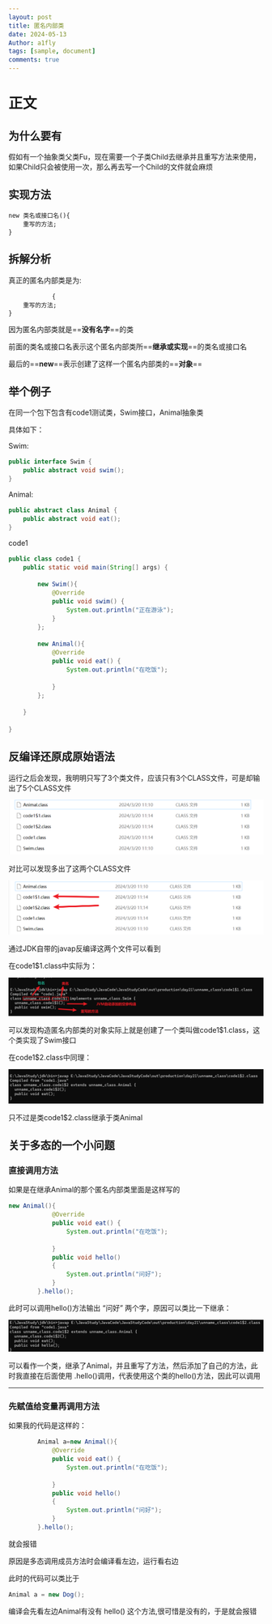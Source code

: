 ```yaml
---
layout: post
title: 匿名内部类
date: 2024-05-13 
Author: a1fly
tags: [sample, document]
comments: true
---
```


# 正文
## 为什么要有

假如有一个抽象类父类Fu，现在需要一个子类Child去继承并且重写方法来使用，如果Child只会被使用一次，那么再去写一个Child的文件就会麻烦



## 实现方法

``````
new 类名或接口名(){
	重写的方法;
}
``````



## 拆解分析

真正的匿名内部类是为:

```
			{
	重写的方法;
}
```

因为匿名内部类就是==**没有名字**==的类

前面的类名或接口名表示这个匿名内部类所==**继承或实现**==的类名或接口名

最后的==**new**==表示创建了这样一个匿名内部类的==**对象**==





## 举个例子

在同一个包下包含有code1测试类，Swim接口，Animal抽象类

具体如下：

Swim:

```Java
public interface Swim {
    public abstract void swim();
}
```



Animal:

```Java
public abstract class Animal {
    public abstract void eat();
}
```



code1

```Java
public class code1 {
    public static void main(String[] args) {

        new Swim(){
            @Override
            public void swim() {
                System.out.println("正在游泳");
            }
        };
        
        new Animal(){
            @Override
            public void eat() {
                System.out.println("在吃饭");

            }
        };
        
    }

}
```



## 反编译还原成原始语法



运行之后会发现，我明明只写了3个类文件，应该只有3个CLASS文件，可是却输出了5个CLASS文件

![image-20240320112656029](\images\image-20240320112656029.png)

对比可以发现多出了这两个CLASS文件

![image-20240320112745647](\images\image-20240320112745647.png)

通过JDK自带的javap反编译这两个文件可以看到

在code1$1.class中实际为：

![image-20240320113613112](\images\image-20240320113613112.png)

可以发现构造匿名内部类的对象实际上就是创建了一个类叫做code1$1.class，这个类实现了Swim接口

在code1$2.class中同理：

![image-20240320113851486](\images\image-20240320113851486.png)

只不过是类code1$2.class继承于类Animal







## 关于多态的一个小问题

### 直接调用方法

如果是在继承Animal的那个匿名内部类里面是这样写的

```java
new Animal(){
            @Override
            public void eat() {
                System.out.println("在吃饭");

            }
            public void hello()
            {
                System.out.println("问好");
            }
        }.hello();
```

此时可以调用hello()方法输出  “问好”  两个字，原因可以类比一下继承：

![image-20240320132847554](\images\image-20240320132847554.png)

可以看作一个类，继承了Animal，并且重写了方法，然后添加了自己的方法，此时我直接在后面使用 .hello()调用，代表使用这个类的hello()方法，因此可以调用

---

### 先赋值给变量再调用方法



如果我的代码是这样的：

```Java
        Animal a=new Animal(){
            @Override
            public void eat() {
                System.out.println("在吃饭");

            }
            public void hello()
            {
                System.out.println("问好");
            }
        }.hello();

```

就会报错

原因是多态调用成员方法时会编译看左边，运行看右边

此时的代码可以类比于

```Java
Animal a = new Dog();
```

编译会先看左边Animal有没有 hello() 这个方法,很可惜是没有的，于是就会报错

















